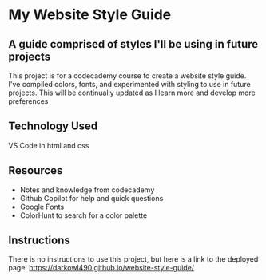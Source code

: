 # My Website Style Guide
## A guide comprised of styles I'll be using in future projects

This project is for a codecademy course to create a website style guide. I've compiled colors, fonts, and experimented with styling to use in future projects. This will be continually updated as I learn more and develop more preferences

## Technology Used
VS Code in html and css

## Resources
- Notes and knowledge from codecademy
- Github Copilot for help and quick questions
- Google Fonts
- ColorHunt to search for a color palette

## Instructions
There is no instructions to use this project, but here is a link to the deployed page: https://darkowl490.github.io/website-style-guide/